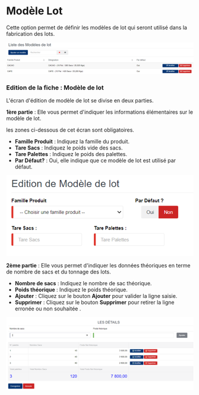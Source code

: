 # Modèle Lot

Cette option permet de définir les modèles de lot qui seront utilisé dans la fabrication des lots.

![](../../.gitbook/assets/modeleLot1.PNG)

### **Edition de la fiche : Modèle de lot**

L'écran d'édition de modèle de lot se divise en deux parties.

**1ère partie** : Elle vous permet d'indiquer les informations élémentaires sur le modèle de lot.

les zones ci-dessous de cet écran sont obligatoires.

* **Famille Produit** : Indiquez la famille du produit.
* **Tare Sacs** : Indiquez le poids vide des sacs.
* **Tare Palettes** : Indiquez le poids des palettes.
* **Par Défaut?** : Oui, elle indique que ce modèle de lot est utilisé par défaut.

![](../../.gitbook/assets/modeleLot2.PNG)

**2ème partie** : Elle vous permet d'indiquer les données théoriques en terme de nombre de sacs et du tonnage des lots.

* **Nombre de sacs** : Indiquez le nombre de sac théorique.
* **Poids théorique** : Indiquez le poids théorique.
* **Ajouter** : Cliquez sur le bouton **Ajouter** pour valider la ligne saisie.
* **Supprimer** : Cliquez sur le bouton **Supprimer** pour retirer la ligne erronée ou non souhaitée .

![](../../.gitbook/assets/modeleLot3.PNG)

